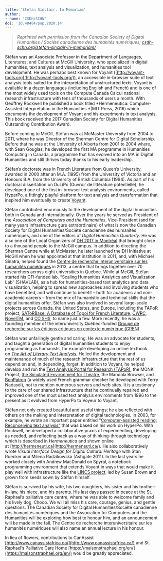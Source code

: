 ```yaml
---
title: 'Stéfan Sinclair, In Memoriam'
author:
- name: 'CSDH/SCHN'
doi: '10.48404/pop.2020.14'
---
```


> *Reprinted with permission from the Canadian Society of Digital Humanities / Société canadienne des humanités numériques; [csdh-schn.org/stefan-sinclair-in-memoriam/](https://csdh-schn.org/stefan-sinclair-in-memoriam/)*

Stéfan was an Associate Professor in the Department of Languages, Literatures, and Cultures at McGill University, who specialized in digital humanities, text analysis and visualization, and humanities tool development. He was perhaps best known for Voyant ([http://voyant-tools.org](http://voyant-tools.org/)), an accessible in-browser suite of text analysis tools suited for the interpretation of unstructured texts. Voyant is available in a dozen languages (including English and French) and is one of the most widely used tools on the Compute Canada Calcul national research infrastructure with tens of thousands of users a month. With Geoffrey Rockwell he published a book titled *Hermeneutica: Computer-Assisted Interpretation in the Humanities *(MIT Press, 2016) which documents the development of Voyant and his experiments in text analysis. This book received the 2017 Canadian Society for Digital Humanities Outstanding Contribution Award.

Before coming to McGill, Stéfan was at McMaster University from 2004 to 2011, where he was Director of the Sherman Centre for Digital Scholarship. Before that he was at the University of Alberta from 2001 to 2004 where, with Sean Gouglas, he developed the first MA programme in Humanities Computing in Canada, a programme that has evolved into an MA in Digital Humanities and still thrives today thanks to his early leadership.

Stéfan’s doctorate was in French Literature from Queen’s University, awarded in 2000 after an M.A. (1995) from the University of Victoria and an Honours B.A. from the University of British Columbia (1994). As part of his doctoral dissertation on OuLiPo (Ouvroir de littérature potentielle), he developed one of the first in-browser text analysis environments, called HyperPo, a fittingly playful platform for text analysis and transformation that inspired him eventually to create [Voyant](http://tapor.ca/tools/316). 

Stéfan contributed enormously to the development of the digital humanities both in Canada and internationally. Over the years he served as President of the *Association of Computers and the Humanities*, Vice-President (and for many years infrastructure guru extraordinaire) of what is now the Canadian Society for Digital Humanities/Société canadienne des humanités numériques, and one of the editors of *Digital Humanities Quarterly*. He was also one of the Local Organizers of [DH 2017 in Montréal](https://dh2017.adho.org/) that brought close to a thousand people to the McGill campus. In addition to directing the Sherman Centre while at McMaster, he later launched the DH Initiative at McGill when he was appointed at that institution in 2011, and, with Michael Sinatra, helped found the [Centre de recherche interuniversitaire sur les humanités numériques](https://www.crihn.org/) in 2013, a centre that brings together over 70 researchers across eight universities in Québec. While at McGill, Stéfan started his CFI-funded lab, “Scaling Humanities Analytics and Visualization Lab” (SHAVLAB), as a hub for humanities-based text analytics and data visualization, helping to spread new approaches and involving students who have benefited, and will continue to benefit – both for academic and non-academic careers – from the mix of humanistic and technical skills that the digital humanities offer. Stéfan was also involved in several large-scale projects across Canada, the United States, and Europe, including the TAPoR project, [SAToRBase: A Database of Topoi for French Literature,](https://csdh-schn.org/stefan-sinclair-in-memoriam/A%20Database%20of%20Topoi%20for%20French%20Literature,) [CWRC](https://cwrc.ca/), [NovelTM](http://novel-tm.ca), and [CO.SHS](https://co-shs.ca/en/), to name just a few. More recently, he was a founding member of the interuniversity Québec-funded [Groupe de recherche sur les éditions critiques en contexte numérique (GREN](http://gren.openum.ca)). 

Stéfan was unfailingly gentle and caring. He was an advocate for students, and taught a generation of digital humanities students to enjoy programming as humanists, for example developing an online textbook on [*The Art of Literary Text Analysis*.](https://github.com/sgsinclair/alta/blob/master/ipynb/ArtOfLiteraryTextAnalysis.ipynb) He led the development and maintenance of much of the research infrastructure that the rest of us depend on and, in depending, forget. In addition to Voyant, he helped develop and run the [Text Analysis Portal for Research (TAPoR)](http://tapor.ca), the MONK Project, [the Simulated Environment for Theatre](http://www.digitalhumanities.org/dhq/vol/7/3/000166/000166.html), the Mandala Browser, and [BonPatron](https://bonpatron.com/) (a widely used French grammar checker he developed with Terry Nadasdi), not to mention numerous servers and web sites. It is a testimony to the care of our shared infrastructure that he continually repaired and improved one of the most used text analysis environments from 1996 to the present as it evolved from HyperPo to Voyeur to Voyant.

Stéfan not only created beautiful and useful things; he also reflected with others on the making and interpretation of digital technologies. In 2003, for example, he wrote an important paper entitled “[Computer-assisted reading: Reconceiving text analysis”](https://academic.oup.com/dsh/article-abstract/18/2/175/927816?redirectedFrom=fulltext) that was based on his work on HyperPo. With Rockwell, he developed a collaborative praxis of experimenting, developing as needed, and reflecting back as a way of thinking-through technology which is described in *Hermeneutica* and shown online at [http://hermeneuti.ca](http://hermeneuti.ca/). He also collaboratively wrote *Visual Interface Design for Digital Cultural Heritage* with Stan Ruecker and Milena Radzikowska (Ashgate 2011). In the last years he worked closely with Andrew MacDonald on Spyral, a notebook programming environment that extends Voyant in ways that would make it play well with infrastructure like the [LINCS project](https://lincsproject.ca/), led by Susan Brown and grown from seeds sown by Stéfan himself.

Stéfan is survived by his wife, his two daughters, his sister and his brother-in-law, his niece, and his parents. His last days passed in peace at the St. Raphael’s palliative care centre, where he was able to welcome family and his lively dog, Choco. We will all miss his care, courage, genius, and gentle questions. The Canadian Society for Digital Humanities/Société canadienne des humanités numériques and the Association for Computers and the Humanities will be exploring how best to honour him, and an announcement will be made in the fall. The Centre de recherche interuniversitaire sur les humanités numériques will also name an annual lecture in his honour.

In lieu of flowers, contributions to CanAssist [http://www.canassistafrica.ca/](http://www.canassistafrica.ca/) and St. Raphael’s Palliative Care Home [https://maisonstraphael.org/en/](https://maisonstraphael.org/en/) would be greatly appreciated.

